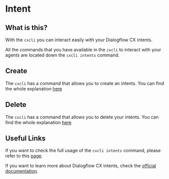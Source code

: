 # Intent

## What is this?

<!-- An agent in Dialogflow CX is the entity that handles all the conversations that we have defined on the Dialogflow CX console with the end users.

An agent is basically an assistant that will manage the state of each user's conversation when the end users are interacting with the agent through text or audio in multiple channels. -->

With the `cxcli` you can interact easily with your Dialogflow CX intents.

All the commands that you have available in the `cxcli` to interact with your agents are located down the `cxcli intents` command.

## Create

The `cxcli` has a command that allows you to create an intents. You can find the whole explanation [here](/intents/create)


## Delete

The `cxcli` has a command that allows you to delete your intents. You can find the whole explanation [here](/intents/delete)


## Useful Links

If you want to check the full usage of the `cxcli intents` command, please refer to this [page](/cmd/cxcli_intent).

If you want to learn more about Dialogflow CX intents, check the [official documentation](https://cloud.google.com/dialogflow/cx/docs/concept/intent).